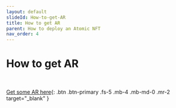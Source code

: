 ```yaml
---
layout: default
slideId: How-to-get-AR
title: How to get AR
parent: How to deploy an Atomic NFT
nav_order: 4
---
```


# How to get AR

<br>

[Get some AR here](https://koi.rocks/faucet){: .btn .btn-primary .fs-5 .mb-4 .mb-md-0 .mr-2 target="_blank" }
